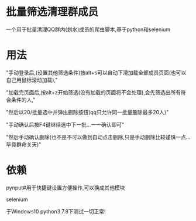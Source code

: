 # 批量筛选清理群成员
一个用于批量清理QQ群内(划水)成员的爬虫脚本,基于python和selenium

# 用法
"手动登录后,(设置其他筛选条件)按alt+s可以自动下滑加载全部成员页面(也可以自己用鼠标滚动加载)," 

"加载完页面后,按alt+z开始筛选(没有加载的页面将不会处理),会先筛选出所有符合条件的人," 

"然后以20/批量选中并弹出删除按钮(qq只允许同一批量删除最多20人)" 

"手动确认后按F4键继续选中下一批...一一确认即可" 

"然后手动确认删除(也不是不可以做到自动点击删除,只是手动删除比较谨慎一点...毕竟群命关天)"


# 依赖
pynput#用于快捷键设置方便操作,可以换成其他模块

selenium

于Windows10 python3.7.8下测试一切正常!

